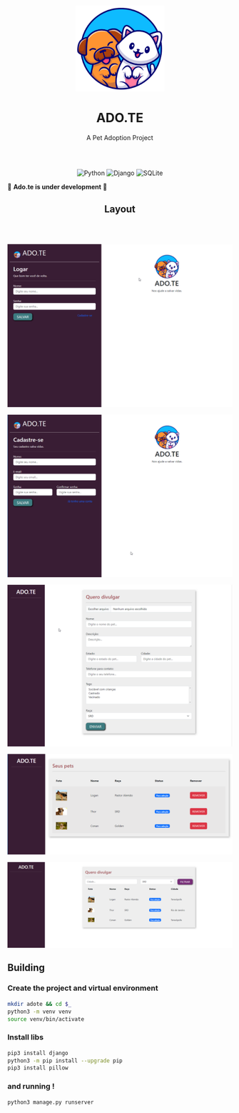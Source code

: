 <p align="center">
  <img src="assets/logo_adote.png" width="200" />
</p>

<h1 class='unlisted'><center>ADO.TE</center></h1>

<center>A Pet Adoption Project</center>

<br><br>

<center>

![Python](https://img.shields.io/badge/python-3670A0?style=for-the-badge&logo=python&logoColor=ffdd54) ![Django](https://img.shields.io/badge/django-%23092E20.svg?style=for-the-badge&logo=django&logoColor=white) ![SQLite](https://img.shields.io/badge/sqlite-%2307405e.svg?style=for-the-badge&logo=sqlite&logoColor=white) 

</center>


🚧 **Ado.te is under development** 🚧

## <center>  Layout </center>

<br>
<br>

![login](assets/ado.te-login.png)

![cadastro](assets/ado.te-cadastro.png)

![novoPet](assets/ado.te-novo_pet.png)

![listarPets](assets/ado.te-seus_pets.png)

![adotar](assets/ado.te-adotar.png)

## Building

### Create the project and virtual environment

```bash
mkdir adote && cd $_
python3 -m venv venv
source venv/bin/activate
```

### Install libs

```bash
pip3 install django
python3 -m pip install --upgrade pip
pip3 install pillow
```

### and running !

```bash
python3 manage.py runserver 
```